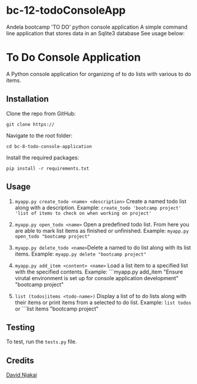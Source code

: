 # bc-12-todoConsoleApp

Andela bootcamp 'TO DO' python console application
A simple command line application that stores data in an Sqlite3 database
See usage below:


# To Do Console Application
A Python console application for organizing of to do lists with various to do items.

## Installation
Clone the repo from GitHub:
```
git clone https://

```

Navigate to the root folder:
```
cd bc-8-todo-console-application
```

Install the required packages:
```
pip install -r requirements.txt
```

## Usage
1. ```myapp.py create_todo <name> <description>``` Create a named todo list along with a description. Example: ``` create_todo 'bootcamp project' 'list of items to check on when working on project' ```

2. ```myapp.py open_todo <name>``` Open a predefined todo list. From here you are able to mark list items as finished or unfinished. Example: ```myapp.py open_todo "bootcamp project"```

3. ```myapp.py delete_todo <name>```Delete a named to do list along with its list items. Example: ```myapp.py delete "bootcamp project"```

4. ```myapp.py add_item <content> <name>``` Load a list item to a specified list with the specified contents. Example: ```myapp.py add_item "Ensure virutal environment is set up for console application development" "bootcamp project"

5. ```list (todos|items <todo-name>)``` Display a list of to do lists along with their items or print items from a selected to do list. Example: ```list todos``` or ```list items "bootcamp project"

## Testing
To test, run the ```tests.py``` file.

## Credits

[David Njakai](https://github.com/davidnjakai)
